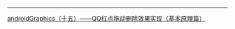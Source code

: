 # 

---

[androidGraphics（十五）——QQ红点拖动删除效果实现（基本原理篇）](http://blog.csdn.net/harvic880925/article/details/51615221)
